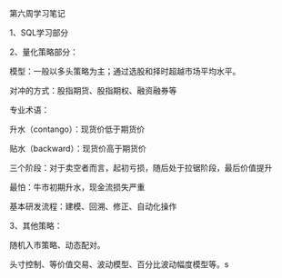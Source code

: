 第六周学习笔记

1、SQL学习部分

2、量化策略部分：

模型：一般以多头策略为主；通过选股和择时超越市场平均水平。

对冲的方式：股指期货、股指期权、融资融券等

专业术语：

升水（contango）：现货价低于期货价

贴水（backward）：现货价高于期货价

三个阶段：对于卖空者而言，起初亏损，随后处于拉锯阶段，最后价值提升

最怕：牛市初期升水，现金流损失严重

基本研发流程：建模、回溯、修正、自动化操作

3、其他策略：

随机入市策略、动态配对。

头寸控制、等价值交易、波动模型、百分比波动幅度模型等。s

